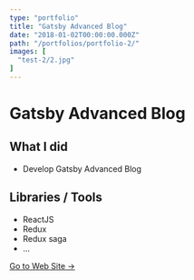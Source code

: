 ```yaml
---
type: "portfolio"
title: "Gatsby Advanced Blog"
date: "2018-01-02T00:00:00.000Z"
path: "/portfolios/portfolio-2/"
images: [
  "test-2/2.jpg"
]
---
```


# Gatsby Advanced Blog

## What I did
- Develop Gatsby Advanced Blog

## Libraries / Tools
- ReactJS
- Redux
- Redux saga
- ...

[Go to Web Site →](https://github.com/wonism/gatsby-advanced-blog)
